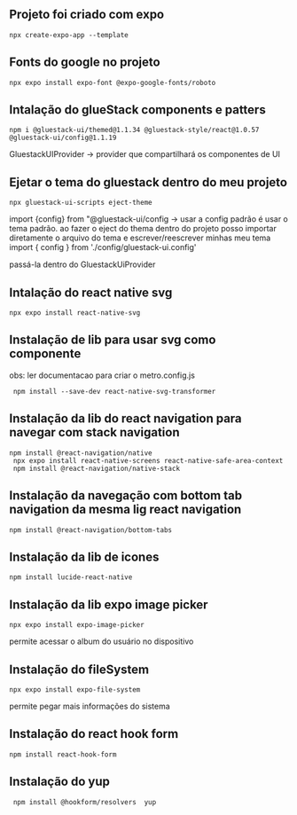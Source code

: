 ## Projeto foi criado com expo

`npx create-expo-app --template `

## Fonts do google no projeto

`npx expo install expo-font @expo-google-fonts/roboto`

## Intalação do glueStack components e patters

`npm i @gluestack-ui/themed@1.1.34 @gluestack-style/react@1.0.57 @gluestack-ui/config@1.1.19`

GluestackUIProvider -> provider que compartilhará os componentes de UI

## Ejetar o tema do gluestack dentro do meu projeto

`npx gluestack-ui-scripts eject-theme`

import {config} from "@gluestack-ui/config -> usar a config padrão é usar o tema padrão.
ao fazer o eject do thema dentro do projeto posso importar diretamente o arquivo do tema e escrever/reescrever minhas meu tema
import { config } from './config/gluestack-ui.config'

passá-la dentro do GluestackUiProvider

## Intalação do react native svg

`npx expo install react-native-svg`

## Instalação de lib para usar svg como componente

obs: ler documentacao para criar o metro.config.js

` npm install --save-dev react-native-svg-transformer`

## Instalação da lib do react navigation para navegar com stack navigation

```
npm install @react-navigation/native
 npx expo install react-native-screens react-native-safe-area-context
 npm install @react-navigation/native-stack
```

## Instalação da navegação com bottom tab navigation da mesma lig react navigation

```
npm install @react-navigation/bottom-tabs
```

## Instalação da lib de icones

```
npm install lucide-react-native
```

## Instalação da lib expo image picker

```
npx expo install expo-image-picker
```

permite acessar o album do usuário no dispositivo

## Instalação do fileSystem

```
npx expo install expo-file-system
```

permite pegar mais informações do sistema

## Instalação do react hook form

```
npm install react-hook-form
```

## Instalação do yup

```
 npm install @hookform/resolvers  yup
```
